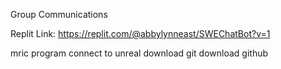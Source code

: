 Group Communications

Replit Link:
https://replit.com/@abbylynneast/SWEChatBot?v=1

mric program
connect to unreal
download git 
download github
